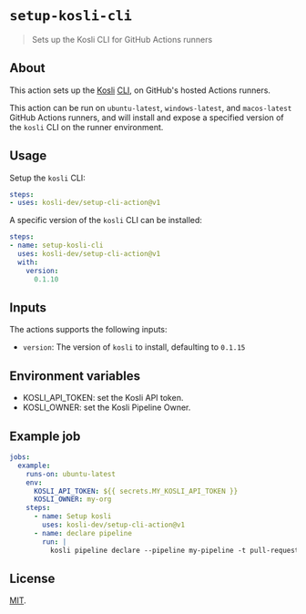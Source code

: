 # `setup-kosli-cli`

> Sets up the Kosli CLI for GitHub Actions runners

## About

This action sets up the [Kosli](https://kosli.com) [CLI](https://github.com/kosli-dev/cli), on GitHub's hosted Actions runners.

This action can be run on `ubuntu-latest`, `windows-latest`, and `macos-latest` GitHub Actions runners, 
and will install and expose a specified version of the `kosli` CLI on the runner environment.

## Usage

Setup the `kosli` CLI:

```yaml
steps:
- uses: kosli-dev/setup-cli-action@v1
```

A specific version of the `kosli` CLI can be installed:

```yaml
steps:
- name: setup-kosli-cli
  uses: kosli-dev/setup-cli-action@v1
  with:
    version:
      0.1.10
```

## Inputs

The actions supports the following inputs:

- `version`: The version of `kosli` to install, defaulting to `0.1.15`

## Environment variables

- KOSLI_API_TOKEN: set the Kosli API token.
- KOSLI_OWNER: set the Kosli Pipeline Owner.

## Example job

```yaml
jobs:
  example:
    runs-on: ubuntu-latest
    env:
      KOSLI_API_TOKEN: ${{ secrets.MY_KOSLI_API_TOKEN }}
      KOSLI_OWNER: my-org
    steps:
      - name: Setup kosli
        uses: kosli-dev/setup-cli-action@v1
      - name: declare pipeline
        run: |
          kosli pipeline declare --pipeline my-pipeline -t pull-request,artifact,test
```

## License

[MIT](LICENSE).
